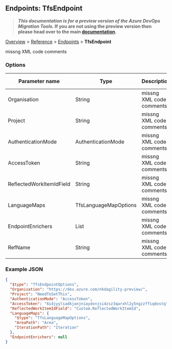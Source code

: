 ## Endpoints: TfsEndpoint

>**_This documentation is for a preview version of the Azure DevOps Migration Tools._ If you are not using the preview version then please head over to the main [documentation](https://nkdagility.github.io/azure-devops-migration-tools).**

[Overview](.././index.md) > [Reference](../index.md) > [Endpoints](./index.md) > **TfsEndpoint**

missng XML code comments

### Options

| Parameter name         | Type    | Description                              | Default Value                            |
|------------------------|---------|------------------------------------------|------------------------------------------|
| Organisation | String | missng XML code comments | missng XML code comments |
| Project | String | missng XML code comments | missng XML code comments |
| AuthenticationMode | AuthenticationMode | missng XML code comments | missng XML code comments |
| AccessToken | String | missng XML code comments | missng XML code comments |
| ReflectedWorkItemIdField | String | missng XML code comments | missng XML code comments |
| LanguageMaps | TfsLanguageMapOptions | missng XML code comments | missng XML code comments |
| EndpointEnrichers | List | missng XML code comments | missng XML code comments |
| RefName | String | missng XML code comments | missng XML code comments |


### Example JSON

```JSON
{
  "$type": "TfsEndpointOptions",
  "Organisation": "https://dev.azure.com/nkdagility-preview/",
  "Project": "NeedToSetThis",
  "AuthenticationMode": "AccessToken",
  "AccessToken": "6i4jyylsadkjanjniaydxnjsi4zsz3qarxhl2y5ngzzffiqdostq",
  "ReflectedWorkItemIdField": "Custom.ReflectedWorkItemId",
  "LanguageMaps": {
    "$type": "TfsLanguageMapOptions",
    "AreaPath": "Area",
    "IterationPath": "Iteration"
  },
  "EndpointEnrichers": null
}
```